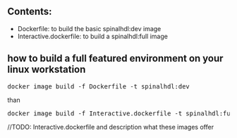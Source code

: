 ## Contents:

* Dockerfile: to build the basic spinalhdl:dev image
* Interactive.dockerfile: to build a spinalhdl:full image

## how to build a full featured environment on your linux workstation
<pre>docker image build -f Dockerfile -t spinalhdl:dev
</pre>
than
<pre>docker image build -f Interactive.dockerfile -t spinalhdl:full
</pre>

//TODO: Interactive.dockerfile and description what these images offer

